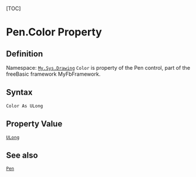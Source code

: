 [TOC]
# Pen.Color Property

## Definition
Namespace: [`My.Sys.Drawing`](My.Sys.Drawing.md)
`Color` is property of the Pen control, part of the freeBasic framework MyFbFramework.
## Syntax
```freeBasic
Color As ULong
```
## Property Value
[`ULong`]("https://www.freebasic.net/wiki/KeyPgULong")
## See also
[`Pen`](Pen.md)
